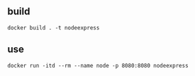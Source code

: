## build

```
docker build . -t nodeexpress
```

## use

```
docker run -itd --rm --name node -p 8080:8080 nodeexpress
```